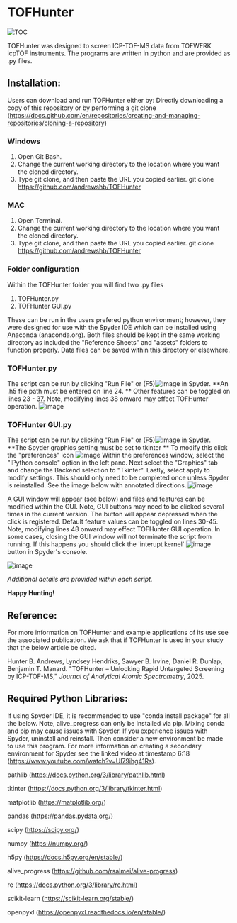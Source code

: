 # TOFHunter
![TOC](https://github.com/user-attachments/assets/cbda75ad-4107-4a24-b352-0e0b365a5146)

TOFHunter was designed to screen ICP-TOF-MS data from TOFWERK icpTOF instruments. The programs are written in python and are provided as .py files.

## Installation: 
Users can download and run TOFHunter either by:
Directly downloading a copy of this repository 
or by performing a git clone (https://docs.github.com/en/repositories/creating-and-managing-repositories/cloning-a-repository)

### Windows
1. Open Git Bash.
2. Change the current working directory to the location where you want the cloned directory.
3. Type git clone, and then paste the URL you copied earlier.
git clone https://github.com/andrewshb/TOFHunter

### MAC
1. Open Terminal.
2. Change the current working directory to the location where you want the cloned directory.
3. Type git clone, and then paste the URL you copied earlier.
git clone https://github.com/andrewshb/TOFHunter

### Folder configuration
Within the TOFHunter folder you will find two .py files 
1. TOFHunter.py
2. TOFHunter GUI.py

These can be run in the users prefered python environment; however, they were designed for use with the Spyder IDE which can be installed using Anaconda (anaconda.org).
Both files should be kept in the same working directory as included the "Reference Sheets" and "assets" folders to function properly. 
Data files can be saved within this directory or elsewhere.

### TOFHunter.py
The script can be run by clicking "Run File" or (F5)![image](https://github.com/user-attachments/assets/38ea7451-ad14-4429-aeaf-e54243ce2c80)
 in Spyder. 
**An .h5 file path must be entered on line 24. **
Other features can be toggled on lines 23 - 37. Note, modifying lines 38 onward may effect TOFHunter operation.
![image](https://github.com/user-attachments/assets/6c7b6b7a-41e0-412b-b3ec-098ab9303ec3)


### TOFHunter GUI.py
The script can be run by clicking "Run File" or (F5)![image](https://github.com/user-attachments/assets/5378682e-5393-48fa-a217-f70c19b3c6d0)
 in Spyder. 
**The Spyder graphics setting must be set to tkinter **
To modify this click the "preferences" icon ![image](https://github.com/user-attachments/assets/be9c0168-6d2b-46db-bb96-2244f53a5c7e)
Within the preferences window, select the "IPython console" option in the left pane. 
Next select the "Graphics" tab and change the Backend selection to "Tkinter". 
Lastly, select apply to modify settings. This should only need to be completed once unless Spyder is reinstalled. 
See the image below with annotated directions.
![image](https://github.com/user-attachments/assets/001b9bff-faea-447a-9f53-b7827930fc4f)


A GUI window will appear (see below) and files and features can be modified within the GUI. 
Note, GUI buttons may need to be clicked several times in the current version. The button will appear depressed when the click is registered. 
Default feature values can be toggled on lines 30-45. Note, modifying lines 48 onward may effect TOFHunter GUI operation.
In some cases, closing the GUI window will not terminate the script from running. If this happens you should click the 'interupt kernel' ![image](https://github.com/user-attachments/assets/4fcbfaa5-8460-4216-ade6-d0db519c9671) button in Spyder's console.

![image](https://github.com/user-attachments/assets/b6f954fb-d621-410a-871b-f4da2db7db0d)


_Additional details are provided within each script._

**Happy Hunting!**

## Reference:
For more information on TOFHunter and example applications of its use see the associated publication. We ask that if TOFHunter is used in your study that the below article be cited. 

Hunter B. Andrews, Lyndsey Hendriks, Sawyer B. Irvine, Daniel R. Dunlap, Benjamin T. Manard. 
"TOFHunter – Unlocking Rapid Untargeted Screening by ICP-TOF-MS," _Journal of Analytical Atomic Spectrometry_, 2025.   

## Required Python Libraries:
If using Spyder IDE, it is recommended to use "conda install package" for all the below. Note, alive_progress can only be installed via pip. Mixing conda and pip may cause issues with Spyder. If you experience issues with Spyder, uninstall and reinstall. Then consider a new environment be made to use this program.
For more information on creating a secondary environment for Spyder see the linked video at timestamp 6:18 (https://www.youtube.com/watch?v=Ul79ihg41Rs). 

pathlib (https://docs.python.org/3/library/pathlib.html)

tkinter (https://docs.python.org/3/library/tkinter.html)

matplotlib (https://matplotlib.org/)

pandas (https://pandas.pydata.org/)

scipy (https://scipy.org/)

numpy (https://numpy.org/)

h5py (https://docs.h5py.org/en/stable/)

alive_progress (https://github.com/rsalmei/alive-progress)

re (https://docs.python.org/3/library/re.html)

scikit-learn (https://scikit-learn.org/stable/)

openpyxl (https://openpyxl.readthedocs.io/en/stable/)
